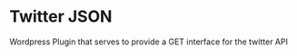 Twitter JSON
============
Wordpress Plugin that serves to provide a GET interface for the twitter API





